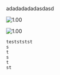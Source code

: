 adadadadadasdasd

![1.00](https://encrypted-tbn0.gstatic.com/images?q=tbn:ANd9GcQNXGPWN_f5kpV2NUyXZLwkJ7o1fzht-F0dWg\&s)

![1.00]()

```
testststst
s
t
s
t
st

```